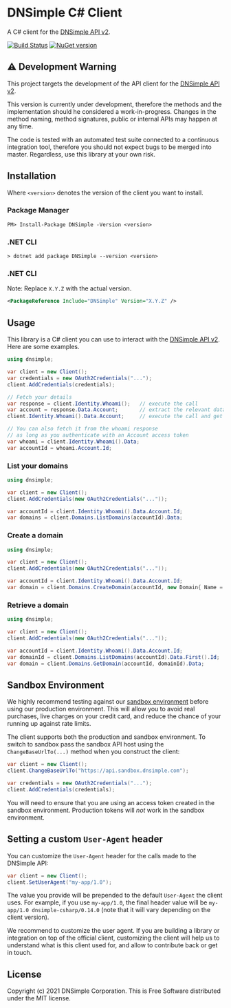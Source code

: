 # DNSimple C# Client

A C# client for the [DNSimple API v2](https://developer.dnsimple.com/v2/).

[![Build Status](https://github.com/dnsimple/dnsimple-csharp/actions/workflows/ci.yml/badge.svg)](https://github.com/dnsimple/dnsimple-csharp/actions/workflows/ci.yml)
[![NuGet version](https://badge.fury.io/nu/dnsimple.svg)](https://badge.fury.io/nu/dnsimple)

## :warning: Development Warning

This project targets the development of the API client for the [DNSimple API v2](https://developer.dnsimple.com/v2/).

This version is currently under development, therefore the methods and the implementation should he considered a work-in-progress. Changes in the method naming, method signatures, public or internal APIs may happen at any time.

The code is tested with an automated test suite connected to a continuous integration tool, therefore you should not expect bugs to be merged into master. Regardless, use this library at your own risk.

## Installation

Where `<version>` denotes the version of the client you want to install.

### Package Manager

```shell
PM> Install-Package DNSimple -Version <version>
```

### .NET CLI

```shell
> dotnet add package DNSimple --version <version>
```

### .NET CLI

Note: Replace `X.Y.Z` with the actual version.

```xml
<PackageReference Include="DNSimple" Version="X.Y.Z" />
```

## Usage

This library is a C# client you can use to interact with the [DNSimple API v2](https://developer.dnsimple.com/v2/). Here are some examples.

```c#
using dnsimple;

var client = new Client();
var credentials = new OAuth2Credentials("...");
client.AddCredentials(credentials);

// Fetch your details
var response = client.Identity.Whoami();   // execute the call
var account = response.Data.Account;       // extract the relevant data from the response or
client.Identity.Whoami().Data.Account;     // execute the call and get the data in one line

// You can also fetch it from the whoami response
// as long as you authenticate with an Account access token
var whoami = client.Identity.Whoami().Data;
var accountId = whoami.Account.Id;
```

### List your domains

```c#
using dnsimple;

var client = new Client();
client.AddCredentials(new OAuth2Credentials("..."));

var accountId = client.Identity.Whoami().Data.Account.Id;
var domains = client.Domains.ListDomains(accountId).Data;
```

### Create a domain

```c#
using dnsimple;

var client = new Client();
client.AddCredentials(new OAuth2Credentials("..."));

var accountId = client.Identity.Whoami().Data.Account.Id;
var domain = client.Domains.CreateDomain(accountId, new Domain{ Name = "example.com" }).Data;
```

### Retrieve a domain

```c#
using dnsimple;

var client = new Client();
client.AddCredentials(new OAuth2Credentials("..."));

var accountId = client.Identity.Whoami().Data.Account.Id;
var domainId = client.Domains.ListDomains(accountId).Data.First().Id;
var domain = client.Domains.GetDomain(accountId, domainId).Data;
```

## Sandbox Environment

We highly recommend testing against our [sandbox environment](https://developer.dnsimple.com/sandbox/) before using our production environment.
This will allow you to avoid real purchases, live charges on your credit card, and reduce the chance of your running up against rate limits.

The client supports both the production and sandbox environment.
To switch to sandbox pass the sandbox API host using the `ChangeBaseUrlTo(...)` method when you construct the client:

```c#
var client = new Client();
client.ChangeBaseUrlTo("https://api.sandbox.dnsimple.com");

var credentials = new OAuth2Credentials("...");
client.AddCredentials(credentials);
```

You will need to ensure that you are using an access token created in the sandbox environment. Production tokens will *not* work in the sandbox environment.

## Setting a custom `User-Agent` header

You can customize the `User-Agent` header for the calls made to the DNSimple API:

```c#
var client = new Client();
client.SetUserAgent("my-app/1.0");
```

The value you provide will be prepended to the default `User-Agent` the client uses. For example, if you use `my-app/1.0`, the final header value will be `my-app/1.0 dnsimple-csharp/0.14.0` (note that it will vary depending on the client version).

We recommend to customize the user agent. If you are building a library or integration on top of the official client, customizing the client will help us to understand what is this client used for, and allow to contribute back or get in touch.

## License

Copyright (c) 2021 DNSimple Corporation. This is Free Software distributed under the MIT license.
